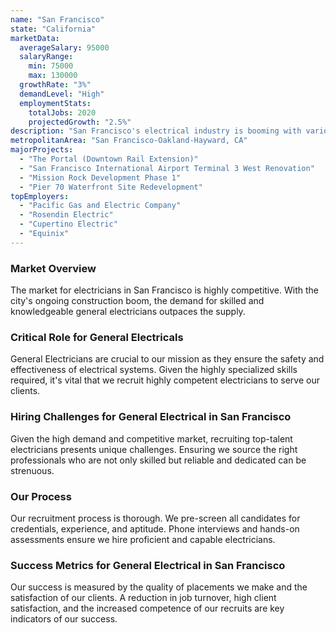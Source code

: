 ```yaml
---
name: "San Francisco"
state: "California"
marketData:
  averageSalary: 95000
  salaryRange:
    min: 75000
    max: 130000
  growthRate: "3%"
  demandLevel: "High"
  employmentStats:
    totalJobs: 2020
    projectedGrowth: "2.5%"
description: "San Francisco's electrical industry is booming with various high tech and energy companies."
metropolitanArea: "San Francisco-Oakland-Hayward, CA"
majorProjects:
  - "The Portal (Downtown Rail Extension)"
  - "San Francisco International Airport Terminal 3 West Renovation"
  - "Mission Rock Development Phase 1"
  - "Pier 70 Waterfront Site Redevelopment"
topEmployers:
  - "Pacific Gas and Electric Company"
  - "Rosendin Electric"
  - "Cupertino Electric"
  - "Equinix"
---
```


### Market Overview
The market for electricians in San Francisco is highly competitive. With the city's ongoing construction boom, the demand for skilled and knowledgeable general electricians outpaces the supply.

### Critical Role for General Electricals
General Electricians are crucial to our mission as they ensure the safety and effectiveness of electrical systems. Given the highly specialized skills required, it's vital that we recruit highly competent electricians to serve our clients.

### Hiring Challenges for General Electrical in San Francisco
Given the high demand and competitive market, recruiting top-talent electricians presents unique challenges. Ensuring we source the right professionals who are not only skilled but reliable and dedicated can be strenuous.

### Our Process
Our recruitment process is thorough. We pre-screen all candidates for credentials, experience, and aptitude. Phone interviews and hands-on assessments ensure we hire proficient and capable electricians.

### Success Metrics for General Electrical in San Francisco
Our success is measured by the quality of placements we make and the satisfaction of our clients. A reduction in job turnover, high client satisfaction, and the increased competence of our recruits are key indicators of our success.